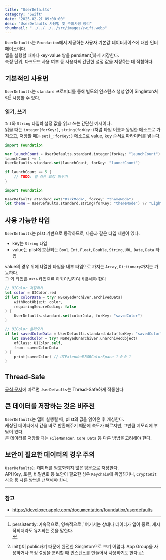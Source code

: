 ```yaml
---
title: "UserDefaults"
category: "Swift"
date: "2025-02-27 09:00:00"
desc: "UserDefaults 사용법 및 주의사항 정리"
thumbnail: "../../../../src/images/swift.webp"
---
```


`UserDefaults`는 `Foundation`에서 제공하는 사용자 기본값 데이터베이스에 대한 인터페이스이다.<br>
앱을 실행할 때마다 key-value 쌍을 persistent[^1]하게 저장한다.<br>
측정 단위, 다크모드 사용 여부 등 사용자의 간단한 설정 값을 저장하는 데 적합하다.

## 기본적인 사용법

`UserDefaults`는 `standard` 프로퍼티를 통해 별도의 인스턴스 생성 없이 Singleton처럼[^2] 사용할 수 있다.

### 읽기, 쓰기

`Int`와 `String` 타입의 설정 값을 읽고 쓰는 간단한 예시이다.<br>
읽을 때는 `integer(forKey:)`, `string(forKey:)`처럼 타입 이름과 동일한 메소드로 가져오고,
저장할 때는 `set(_:forKey:)` 메소드로 value, key 순서로 파라미터를 넣는다.

```swift
import Foundation

var launchCount = UserDefaults.standard.integer(forKey: "launchCount")
launchCount += 1
UserDefaults.standard.set(launchCount, forKey: "launchCount")

if launchCount == 5 {
    // TODO: 앱 리뷰 요청 띄우기
}
```

```swift
import Foundation

UserDefaults.standard.set("DarkMode", forKey: "themeMode")
let theme = UserDefaults.standard.string(forKey: "themeMode") ?? "LightMode"
```

## 사용 가능한 타입

`UserDefaults`는 plist 기반으로 동작하므로, 다음과 같은 타입 제한이 있다.

* key는 `String` 타입
* value는 plist에 호환되는 `Bool`, `Int`, `Float`, `Double`, `String`, `URL`, `Date`, `Data` 타입

value의 경우 위에 나열한 타입을 내부 타입으로 가지는 `Array`, `Dictionary`까지는 가능하다.<br>
그 외 타입은 `Data` 타입으로 아카이빙하여 사용해야 한다.

```swift
// UIColor 저장하기
let color = UIColor.red
if let colorData = try? NSKeyedArchiver.archivedData(
    withRootObject: color,
    requiringSecureCoding: false
) {
    UserDefaults.standard.set(colorData, forKey: "savedColor")
}

// UIColor 불러오기
if let savedColorData = UserDefaults.standard.data(forKey: "savedColor"),
   let savedColor = try? NSKeyedUnarchiver.unarchivedObject(
    ofClass: UIColor.self,
    from: savedColorData
) {
    print(savedColor) // UIExtendedSRGBColorSpace 1 0 0 1
}
```

## Thread-Safe

[공식 문서](https://developer.apple.com/documentation/foundation/userdefaults)에 따르면 `UserDefaults`는 Thread-Safe하게 작동한다.

## 큰 데이터를 저장하는 것은 비추천

`UserDefaults`는 앱이 실행될 때, plist의 값을 읽어온 후 캐싱한다.<br>
캐싱된 데이터에서 값을 바로 반환해주기 때문에 속도가 빠르지만, 그만큼 메모리에 부담이 있다.<br>
큰 데이터를 저장할 때는 `FileManager`, `Core Data` 등 다른 방법을 고려해야 한다.

## 보안이 필요한 데이터의 경우 주의

`UserDefaults`는 데이터를 암호화되지 않은 평문으로 저장한다.<br>
API Key, 토큰, 비밀번호 등 보안이 필요한 경우 `Keychain`에 위임하거나, `CryptoKit` 사용 등 다른 방법을 선택해야 한다.

---

### 참고

- https://developer.apple.com/documentation/foundation/userdefaults

[^1]: persistently: 지속적으로, 영속적으로 / 여기서는 상태나 데이터가 앱이 종료, 재시작되더라도 유지되는 것을 말한다.<br>
[^2]: init()이 public하기 때문에 완전한 Singleton으로 보기 어렵다. App Group을 사용하거나 특정 설정을 분리할 때 인스턴스를 만들어서 사용하기도 한다.
